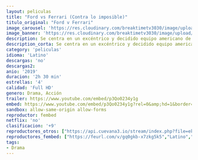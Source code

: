 ```yaml
---
layout: peliculas
title: "Ford vs Ferrari (Contra lo imposible)"
titulo_original: "Ford v Ferrari"
image_carousel: 'https://res.cloudinary.com/breaktimetv3030/image/upload/v1581374722/Ford-min_xsiqyf.jpg'
image_banner: 'https://res.cloudinary.com/breaktimetv3030/image/upload/v1581374724/Ford-Ferrari-min_bl0ulj.jpg'
description: Se centra en un excéntrico y decidido equipo americano de ingenieros y diseñadores, liderados por el visionario automovilístico Carroll Shelby (Damon) y su conductor británico Ken Miles (Bale). Henry Ford II y Lee Iacocca les dan la misión de construir desde cero un nuevo automóvil con el fin de derrocar el dominio de Ferrari en el Campeonato del Mundo de Le Mans de 1966.
description_corta: Se centra en un excéntrico y decidido equipo americano de ingenieros y diseñadores, liderados por el visionario automovilístico Carroll Shelby (Damon) y su conductor británico Ken Miles (Bale). Henry Ford II...
category: 'peliculas'
idioma: 'Latino'
descargas: 'no'
descargas2:
anio: '2019'
duracion: '2h 30 min'
estrellas: '4'
calidad: 'Full HD'
genero: Drama, Acción
trailer: https://www.youtube.com/embed/p3Qo0234y1g
embed: https://www.youtube.com/embed/p3Qo0234y1g?rel=0&amp;hd=1&border=0&wmode=opaque&enablejsapi=1&modestbranding=1&controls=1&showinfo=1
sandbox: allow-same-origin allow-forms
reproductor: fembed
netflix: 'no'
clasificacion: '+9'
reproductores_otros: ["https://api.cuevana3.io/stream/index.php?file=ek5lbm9xYWNrS0xYMTZLa2xNbkdvY3ZTb3BtZng4TGp6ZFpobGFMUGtOelcwcUZmbWRIVzRkakVuS0JnbEplcG1KUnNZSlRTMGViVTBxZGdsdEhPb3NuVmRXdXRzcTZveGJxTlg2YlcwT1hGeXBoZ29OS1ZsdHJFbjV1WDBhWFkxOGVZYkdTWG1hbVprMmhtWlpzPQ","Latino","https://gdriveplayer.me/embed2.php?link=8tLJq2%252BkHWeemDveNtsYmgqd%252FBxPJw4dwbKaauZViMkM9Bkcc6yYnnHRqEiwAFKtqSQNaqVhnQztL1VHAXNVsypA82DTczzMtjgw%252F2foJjKXV9PomLta6j6eBSQTiOxPFbzrBeIs6fK6QYPTYy6ajgOfD1uKwxwcXow0K%252Bf7aRivRU%252B4nOM4wn6lKNQxz00vvjwatssCu3%252BN9h28bUtpgD","Latino","https://gdriveplayer.me/embed2.php?link=hlG5Z6MOfWGF0Niplb37JA1062UYwHUoLofXFmHFMl6wIjH6Twn1ranvbjK31Nf%252FNoP%252FpSi8hxwhYWGXmyION2ClVyzw2Uz9o7SRW1hMTQWANqRxkbOqNAvjwv9365RSA%252BcH4nCQl8bv5codMv%252FuK2LURmlrqxrZowZSS13%252Bz%252BjZx8Izw3Y%252BZ1kTghJ3NNrTPD8ViuF%252F38sBA%252BoST90FCs","Latino","https://player.premiumstream.live/player.php?id=Njkw&sub=https://streamango.poseidonhd.cc/subs1/Ford.v.Ferrari.2019.Forzados.srt","Latino","https://mstream.website/3m07sb65gm9n","Latino","https://mstream.website/3x6hka0yoqdx","Latino"]
reproductores_fembed: ["https://feurl.com/v/gq0gkb-x7zkg5k5","Latino","https://feurl.com/v/88r8ga8w3q1y04r","Latino","https://feurl.com/v/z75m0tj2z4wp603","Latino"]
tags:
- Drama
---
```













